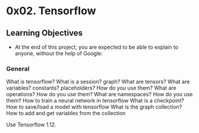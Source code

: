 # 0x02. Tensorflow

## Learning Objectives

* At the end of this project, you are expected to be able to explain to anyone,
without the help of Google:

### General
What is tensorflow?
What is a session? graph?
What are tensors?
What are variables? constants? placeholders? How do you use them?
What are operations? How do you use them?
What are namespaces? How do you use them?
How to train a neural network in tensorflow
What is a checkpoint?
How to save/load a model with tensorflow
What is the graph collection?
How to add and get variables from the collection

Use Tensorflow 1.12.